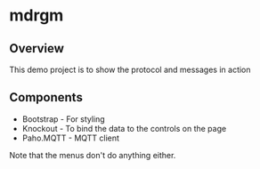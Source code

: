# mdrgm

## Overview
This demo project is to show the protocol and messages in action

## Components
* Bootstrap - For styling
* Knockout - To bind the data to the controls on the page
* Paho.MQTT - MQTT client

Note that the menus don't do anything either.
